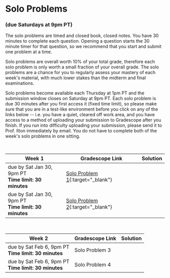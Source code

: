 # Solo Problems
### (due Saturdays at 9pm PT)

The solo problems are timed and closed book, closed notes. You have 30 minutes to complete each question. Opening a question starts the 30 minute timer for that question, so we recommend that you start and submit one problem at a time. 

Solo problems are overall worth 10% of your total grade, therefore each solo problem is only worth a small fraction of your overall grade. The solo problems are a chance for you to regularly assess your mastery of each week's material, with much lower stakes than the midterm and final examinations.

Solo problems become available each Thursday at 1pm PT and the submission window closes on Saturday at 9pm PT. Each solo problem is due 30 minutes after you first access it (fixed time limit), so please make sure that you are in a test-like environment before you click on any of the links below -- i.e. you have a quiet, cleared off work area, and you have access to a method of uploading your submission to Gradescope after you finish. If you run into difficulty uploading your submission, please send it to Prof. Ilton immediately by email. You do not have to complete both of the week's solo problems in one sitting.

<br>

Week 1 | Gradescope Link | Solution | 
---| --- | -- | 
due by Sat Jan 30, 9pm PT <br> **Time limit: 30 minutes** | [Solo Problem 1](https://www.gradescope.com/courses/228629/assignments/940878){:target="_blank"} | 
due by Sat Jan 30, 9pm PT <br> **Time limit: 30 minutes** | [Solo Problem 2](https://www.gradescope.com/courses/228629/assignments/940927){:target="_blank"} |  

<br>

Week 2 | Gradescope Link | Solution | 
---| --- | -- | 
due by Sat Feb 6, 9pm PT <br> **Time limit: 30 minutes** | Solo Problem 3 | 
due by Sat Feb 6, 9pm PT <br> **Time limit: 30 minutes** | Solo Problem 4 |  

<br>
